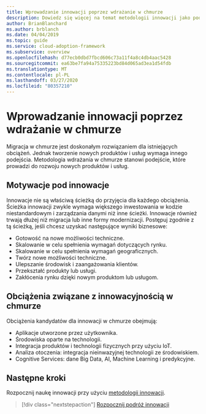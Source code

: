 ```yaml
---
title: Wprowadzanie innowacji poprzez wdrażanie w chmurze
description: Dowiedz się więcej na temat metodologii innowacji jako podejścia do programowania nowych produktów i usług w chmurze.
author: BrianBlanchard
ms.author: brblanch
ms.date: 04/04/2019
ms.topic: guide
ms.service: cloud-adoption-framework
ms.subservice: overview
ms.openlocfilehash: d77ecb0dbd7fbcd606c73a11f4a8c4db4aac5428
ms.sourcegitcommit: ea63be7fa94a75335223bd84d065ad3ea1d54fdb
ms.translationtype: MT
ms.contentlocale: pl-PL
ms.lasthandoff: 03/27/2020
ms.locfileid: "80357210"
---
```

# <a name="innovate-through-cloud-adoption"></a>Wprowadzanie innowacji poprzez wdrażanie w chmurze

Migracja w chmurze jest doskonałym rozwiązaniem dla istniejących obciążeń. Jednak tworzenie nowych produktów i usług wymaga innego podejścia. Metodologia wdrażania w chmurze stanowi podejście, które prowadzi do rozwoju nowych produktów i usług.

## <a name="motivations-behind-innovation"></a>Motywacje pod innowacje

Innowacje nie są właściwą ścieżką do przyjęcia dla każdego obciążenia. Ścieżka innowacji zwykle wymaga większego inwestowania w kodzie niestandardowym i zarządzania danymi niż inne ścieżki. Innowacje również trwają dłużej niż migracja lub inne formy modernizacji. Postępuj zgodnie z tą ścieżką, jeśli chcesz uzyskać następujące wyniki biznesowe:

- Gotowość na nowe możliwości techniczne.
- Skalowanie w celu spełnienia wymagań dotyczących rynku.
- Skalowanie w celu spełnienia wymagań geograficznych.
- Twórz nowe możliwości techniczne.
- Ulepszanie środowisk i zaangażowania klientów.
- Przekształć produkty lub usługi.
- Zakłócenia rynku dzięki nowym produktom lub usługom.

## <a name="workloads-associated-with-cloud-innovation"></a>Obciążenia związane z innowacyjnością w chmurze

Obciążenia kandydatów dla innowacji w chmurze obejmują:

- Aplikacje utworzone przez użytkownika.
- Środowiska oparte na technologii.
- Integracja produktów i technologii fizycznych przy użyciu IoT.
- Analiza otoczenia: integracja nieinwazyjnej technologii ze środowiskiem.
- Cognitive Services: dane Big Data, AI, Machine Learning i predykcyjne.

## <a name="next-steps"></a>Następne kroki

Rozpocznij naukę innowacji przy użyciu [metodologii innowacji](../innovate/index.md).

> [!div class="nextstepaction"]
> [Rozpocznij podróż innowacji](../innovate/index.md)

<!-- test:ignoreNextStep -->
